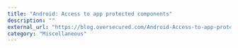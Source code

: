 ```yaml
---
title: "Android: Access to app protected components"
description: ""
external_url: "https://blog.oversecured.com/Android-Access-to-app-protected-components/"
category: "Miscellaneous"
---
```


